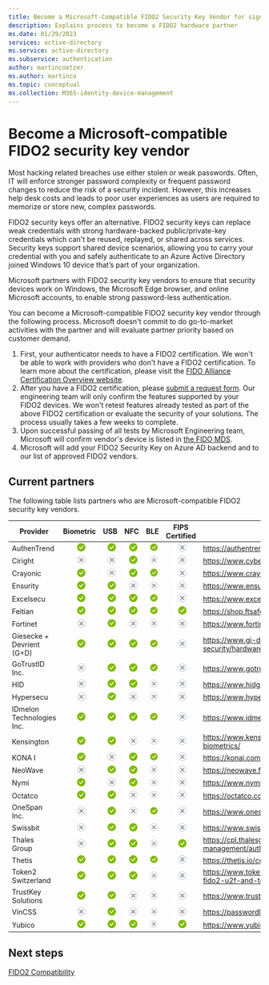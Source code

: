 ```yaml
---
title: Become a Microsoft-Compatible FIDO2 Security Key Vendor for sign-in to Azure AD
description: Explains process to become a FIDO2 hardware partner
ms.date: 01/29/2023
services: active-directory
ms.service: active-directory
ms.subservice: authentication
author: martincoetzer
ms.author: martinco
ms.topic: conceptual
ms.collection: M365-identity-device-management
---
```


# Become a Microsoft-compatible FIDO2 security key vendor

Most hacking related breaches use either stolen or weak passwords. Often, IT will enforce stronger password complexity or frequent password changes to reduce the risk of a security incident. However, this increases help desk costs and leads to poor user experiences as users are required to memorize or store new, complex passwords.

FIDO2 security keys offer an alternative. FIDO2 security keys can replace weak credentials with strong hardware-backed public/private-key credentials which can't be reused, replayed, or shared across services. Security keys support shared device scenarios, allowing you to carry your credential with you and safely authenticate to an Azure Active Directory joined Windows 10 device that’s part of your organization.

Microsoft partners with FIDO2 security key vendors to ensure that security devices work on Windows, the Microsoft Edge browser, and online Microsoft accounts, to enable strong password-less authentication.

You can become a Microsoft-compatible FIDO2 security key vendor through the following process.  Microsoft doesn't commit to do go-to-market activities with the partner and will evaluate partner priority based on customer demand.

1. First, your authenticator needs to have a FIDO2 certification. We won't be able to work with providers who don't have a FIDO2 certification. To learn more about the certification, please visit the [FIDO Alliance Certification Overview website](https://fidoalliance.org/certification/).
2. After you have a FIDO2 certification, please [submit a request form](https://forms.office.com/r/NfmQpuS9hF). Our engineering team will only confirm the features supported by your FIDO2 devices. We won't retest features already tested as part of the above FIDO2 certification or evaluate the security of your solutions. The process usually takes a few weeks to complete. 
3. Upon successful passing of all tests by Microsoft Engineering team, Microsoft will confirm vendor's device is listed in [the FIDO MDS](https://fidoalliance.org/metadata/).
4. Microsoft will add your FIDO2 Security Key on Azure AD backend and to our list of approved FIDO2 vendors.

## Current partners

The following table lists partners who are Microsoft-compatible FIDO2 security key vendors.

| Provider                  |     Biometric     | USB | NFC | BLE | FIPS Certified | Contact                                                                                             |
|---------------------------|:-----------------:|:---:|:---:|:---:|:--------------:|-----------------------------------------------------------------------------------------------------|
| AuthenTrend               | ![y]              | ![y]| ![y]| ![y]| ![n]           | https://authentrend.com/about-us/#pg-35-3                                                           |
| Ciright                   | ![n]              | ![n]| ![y]| ![n]| ![n]           | https://www.cyberonecard.com/                                                                       |
| Crayonic                  | ![y]              | ![n]| ![y]| ![y]| ![n]           | https://www.crayonic.com/keyvault                                                                   |
| Ensurity                  | ![y]              | ![y]| ![n]| ![n]| ![n]           | https://www.ensurity.com/contact                                                                    |
| Excelsecu                 | ![y]              | ![y]| ![y]| ![y]| ![n]           | https://www.excelsecu.com/productdetail/esecufido2secu.html                                         |
| Feitian                   | ![y]              | ![y]| ![y]| ![y]| ![y]           | https://shop.ftsafe.us/pages/microsoft                                                              |
| Fortinet                  | ![n]              | ![y]| ![n]| ![n]| ![n]           | https://www.fortinet.com/                                                                           |
| Giesecke + Devrient (G+D) | ![y]              | ![y]| ![y]| ![y]| ![n]           | https://www.gi-de.com/en/identities/enterprise-security/hardware-based-authentication               |
| GoTrustID Inc.            | ![n]              | ![y]| ![y]| ![y]| ![n]           | https://www.gotrustid.com/idem-key                                                                  |
| HID                       | ![n]              | ![y]| ![y]| ![n]| ![n]           | https://www.hidglobal.com/contact-us                                                                |
| Hypersecu                 | ![n]              | ![y]| ![n]| ![n]| ![n]           | https://www.hypersecu.com/hyperfido                                                                 |
| IDmelon Technologies Inc. | ![y]              | ![y]| ![y]| ![y]| ![n]           | https://www.idmelon.com/#idmelon                                                                    |
| Kensington                | ![y]              | ![y]| ![n]| ![n]| ![n]           | https://www.kensington.com/solutions/product-category/why-biometrics/                               |
| KONA I                    | ![y]              | ![n]| ![y]| ![y]| ![n]           | https://konai.com/business/security/fido                                                            |
| NeoWave                   | ![n]              | ![y]| ![y]| ![n]| ![n]           | https://neowave.fr/en/products/fido-range/                                                          |
| Nymi                      | ![y]              | ![n]| ![y]| ![n]| ![n]           | https://www.nymi.com/nymi-band                                                                      | 
| Octatco                   | ![y]              | ![y]| ![n]| ![n]| ![n]           | https://octatco.com/                                                                                |
| OneSpan Inc.              | ![n]              | ![y]| ![n]| ![y]| ![n]           | https://www.onespan.com/products/fido                                                               |
| Swissbit                  | ![n]              | ![y]| ![y]| ![n]| ![n]           | https://www.swissbit.com/en/products/ishield-fido2/                                                 |
| Thales Group              | ![n]              | ![y]| ![y]| ![n]| ![y]           | https://cpl.thalesgroup.com/access-management/authenticators/fido-devices                           |
| Thetis                    | ![y]              | ![y]| ![y]| ![y]| ![n]           | https://thetis.io/collections/fido2                                                                 |
| Token2 Switzerland        | ![y]              | ![y]| ![y]| ![n]| ![n]           | https://www.token2.swiss/shop/product/token2-t2f2-alu-fido2-u2f-and-totp-security-key               |
| TrustKey Solutions        | ![y]              | ![y]| ![n]| ![n]| ![n]           | https://www.trustkeysolutions.com/security-keys/                                                    |
| VinCSS                    | ![n]              | ![y]| ![n]| ![n]| ![n]           | https://passwordless.vincss.net                                                                     |
| Yubico                    | ![y]              | ![y]| ![y]| ![n]| ![y]           | https://www.yubico.com/solutions/passwordless/                                                      |



<!--Image references-->
[y]: ./media/fido2-compatibility/yes.png
[n]: ./media/fido2-compatibility/no.png


## Next steps

[FIDO2 Compatibility](fido2-compatibility.md)

